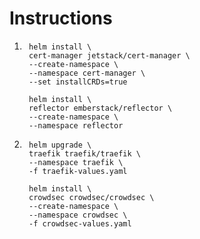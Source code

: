 # Instructions
1. ```
    helm install \
    cert-manager jetstack/cert-manager \
    --create-namespace \
    --namespace cert-manager \
    --set installCRDs=true

    helm install \
    reflector emberstack/reflector \
    --create-namespace \
    --namespace reflector
    ```
2. ```
    helm upgrade \
    traefik traefik/traefik \
    --namespace traefik \
    -f traefik-values.yaml

    helm install \
    crowdsec crowdsec/crowdsec \
    --create-namespace \
    --namespace crowdsec \
    -f crowdsec-values.yaml
    ```